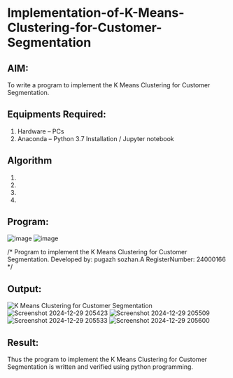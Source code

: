 # Implementation-of-K-Means-Clustering-for-Customer-Segmentation

## AIM:
To write a program to implement the K Means Clustering for Customer Segmentation.

## Equipments Required:
1. Hardware – PCs
2. Anaconda – Python 3.7 Installation / Jupyter notebook

## Algorithm
1. 
2. 
3. 
4. 

## Program:
![image](https://github.com/user-attachments/assets/bfb88d93-fc86-40f1-ac59-73af016929ec)
![image](https://github.com/user-attachments/assets/2cc41978-8db2-4bf6-9cc4-b62a5455634c)


/*
Program to implement the K Means Clustering for Customer Segmentation.
Developed by: pugazh sozhan.A
RegisterNumber: 24000166 
*/


## Output:
![K Means Clustering for Customer Segmentation](sam.png)
![Screenshot 2024-12-29 205423](https://github.com/user-attachments/assets/a2fb8b3b-eb47-4145-8db6-56e4cfe92aca)
![Screenshot 2024-12-29 205509](https://github.com/user-attachments/assets/e169a62e-586e-4284-83e3-538d10613b02)
![Screenshot 2024-12-29 205533](https://github.com/user-attachments/assets/2d95d133-a548-417e-a3b2-591af0674ef8)
![Screenshot 2024-12-29 205600](https://github.com/user-attachments/assets/3e8e302c-6284-4976-a552-49b0adf335ed)






## Result:
Thus the program to implement the K Means Clustering for Customer Segmentation is written and verified using python programming.
